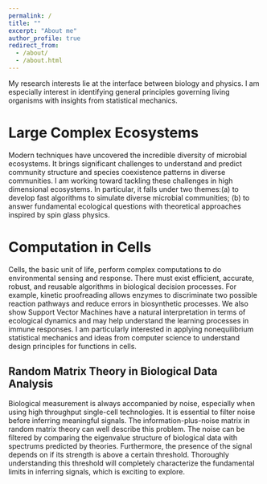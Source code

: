 ```yaml
---
permalink: /
title: ""
excerpt: "About me"
author_profile: true
redirect_from: 
  - /about/
  - /about.html
---
```


My research interests lie at the interface between biology and physics. I am especially interest in identifying general principles governing living organisms with insights from statistical mechanics.

Large Complex Ecosystems
======
Modern techniques have uncovered the incredible diversity of microbial ecosystems. It brings significant challenges to understand and predict community structure and species coexistence patterns in diverse communities. I am working toward tackling these challenges in high dimensional ecosystems. In particular, it falls under two themes:(a) to develop fast algorithms to simulate diverse microbial communities; (b) to answer fundamental ecological questions with theoretical approaches inspired by spin glass physics.

Computation in Cells
======
Cells, the basic unit of life, perform complex computations to do environmental sensing and response. There must exist efficient, accurate, robust, and reusable algorithms in biological decision processes. For example, kinetic proofreading allows enzymes to discriminate two possible reaction pathways and reduce errors in biosynthetic processes. We also show Support Vector Machines have a natural interpretation in terms of ecological dynamics and may help understand the learning processes in immune responses. I am particularly interested in applying nonequilibrium statistical mechanics and ideas from computer science to understand design principles for functions in cells.


Random Matrix Theory in Biological Data Analysis
------
Biological measurement is always accompanied by noise, especially when using high throughput single-cell technologies. It is essential to filter noise before inferring meaningful signals. The information-plus-noise matrix in random matrix theory can well describe this problem. The noise can be filtered by comparing the eigenvalue structure of biological data with spectrums predicted by theories.  Furthermore, the presence of the signal depends on if its strength is above a certain threshold. Thoroughly understanding this threshold will completely characterize the fundamental limits in inferring signals, which is exciting to explore.
